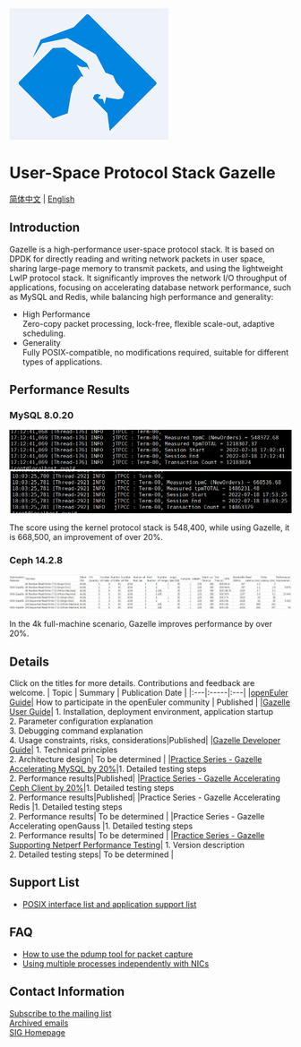 <img src="doc/images/logo.png">

# User-Space Protocol Stack Gazelle

[简体中文](README.md) | [English](README_en.md)

## Introduction

Gazelle is a high-performance user-space protocol stack. It is based on DPDK for directly reading and writing network packets in user space, sharing large-page memory to transmit packets, and using the lightweight LwIP protocol stack. It significantly improves the network I/O throughput of applications, focusing on accelerating database network performance, such as MySQL and Redis, while balancing high performance and generality:
- High Performance  
Zero-copy packet processing, lock-free, flexible scale-out, adaptive scheduling.
- Generality  
Fully POSIX-compatible, no modifications required, suitable for different types of applications.

## Performance Results

### MySQL 8.0.20
<img src="doc/images/mysql_kernel.png"> 
<img src="doc/images/mysql_gazelle.png"> 

The score using the kernel protocol stack is 548,400, while using Gazelle, it is 668,500, an improvement of over 20%.

### Ceph 14.2.8
<img src="doc/images/ceph_client_testdata_en.png"> 

In the 4k full-machine scenario, Gazelle improves performance by over 20%.

## Details 
Click on the titles for more details. Contributions and feedback are welcome.
| Topic | Summary | Publication Date |
|:---|:-----|:---|
|[openEuler Guide](https://gitee.com/openeuler/community/blob/master/en/contributors/README.md)| How to participate in the openEuler community | Published |
|[Gazelle User Guide](doc/user-guide_en.md)| 1. Installation, deployment environment, application startup<br>2. Parameter configuration explanation<br>3. Debugging command explanation<br>4. Usage constraints, risks, considerations|Published|
|[Gazelle Developer Guide](doc/programmer-guide_en.md)| 1. Technical principles<br>2. Architecture design| To be determined |
|[Practice Series - Gazelle Accelerating MySQL by 20%](doc/Practice_Series_Gazelle_Accelerates_MySQL.md)|1. Detailed testing steps<br>2. Performance results|Published|
|[Practice Series - Gazelle Accelerating Ceph Client by 20%](https://www.hikunpeng.com/document/detail/zh/kunpengcpfs/basicAccelFeatures/storageAccel/kunpengcpfs_hpcd_0002.html)|1. Detailed testing steps<br>2. Performance results|Published|
|Practice Series - Gazelle Accelerating Redis |1. Detailed testing steps<br>2. Performance results| To be determined |
|Practice Series - Gazelle Accelerating openGauss |1. Detailed testing steps<br>2. Performance results| To be determined |
|[Practice Series - Gazelle Supporting Netperf Performance Testing](doc/netperf_en.md)| 1. Version description <br>2. Detailed testing steps| To be determined |

## Support List
- [POSIX interface list and application support list](doc/support_en.md)

## FAQ
- [How to use the pdump tool for packet capture](doc/pdump_en.md) 
- [Using multiple processes independently with NICs](doc/multiple-nic_en.md)


## Contact Information
[Subscribe to the mailing list](https://mailweb.openeuler.org/postorius/lists/high-performance-network.openeuler.org/)  
[Archived emails](https://mailweb.openeuler.org/hyperkitty/list/high-performance-network@openeuler.org/)  
[SIG Homepage](https://gitee.com/openeuler/community/tree/master/sig/sig-high-performance-network)  
